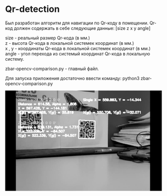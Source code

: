 # Qr-detection
Был разработан алгоритм для навигации по Qr-коду в помещении.
Qr-код должен содержать в себе следующие данные:
[size z x y angle]

size - реальный размер Qr-кода (в мм.)  
z - высота Qr-кода в локальной системек координат (в мм.)  
x , y - координаты Qr-кода в локальной системек координат (в мм.)  
angle - угол перехода из системый координат Qr-кода в локальную систему.  

zbar-opencv-comparison.py - главный файл.

Для запуска приложения достаточно ввести команду:
python3 zbar-opencv-comparison.py

![Image alt](https://github.com/ShayhMaksim/Qr-detection/blob/main/test/ForGithub.png)

